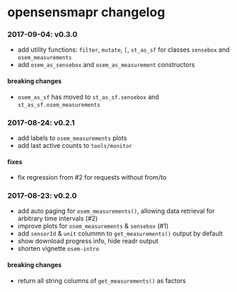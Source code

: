 # opensensmapr changelog

### 2017-09-04: v0.3.0
- add utility functions: `filter`, `mutate`, `[`, `st_as_sf` for classes `sensebox` and `osem_measurements`
- add `osem_as_sensebox` and `osem_as_measurement` constructors

#### breaking changes
- `osem_as_sf` has moved to `st_as_sf.sensebox` and `st_as_sf.osem_measurements`

### 2017-08-24: v0.2.1
- add labels to `osem_measurements` plots
- add last active counts to `tools/monitor`

#### fixes
- fix regression from #2 for requests without from/to

### 2017-08-23: v0.2.0
- add auto paging for `osem_measurements()`, allowing data retrieval for arbitrary time intervals (#2)
- improve plots for `osem_measurements` & `sensebox` (#1)
- add `sensorId` & `unit` colummn to `get_measurements()` output by default
- show download progress info, hide readr output
- shorten vignette `osem-intro`

#### breaking changes
- return all string columns of `get_measurements()` as factors
